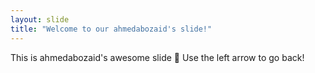 ```yaml
---
layout: slide
title: "Welcome to our ahmedabozaid's slide!"
---
```

This is ahmedabozaid's awesome slide :tada:
Use the left arrow to go back!
